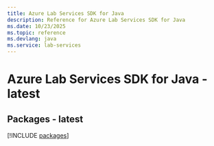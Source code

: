 ```yaml
---
title: Azure Lab Services SDK for Java
description: Reference for Azure Lab Services SDK for Java
ms.date: 10/23/2025
ms.topic: reference
ms.devlang: java
ms.service: lab-services
---
```

# Azure Lab Services SDK for Java - latest
## Packages - latest
[!INCLUDE [packages](lab-services-index.md)]